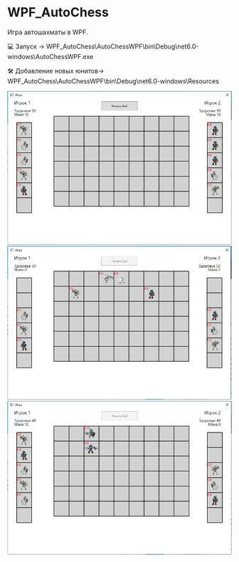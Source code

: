 # WPF_AutoChess
Игра автошахматы в WPF.

💻 Запуск -> WPF_AutoChess\AutoChessWPF\bin\Debug\net6.0-windows\AutoChessWPF.exe

🛠️ Добавление новых юнитов-> WPF_AutoChess\AutoChessWPF\bin\Debug\net6.0-windows\Resources

![Изображение](https://github.com/BlackKronos2/WPF_AutoChess/blob/main/Images/1.png)
![Изображение](https://github.com/BlackKronos2/WPF_AutoChess/blob/main/Images/2.png)
![Изображение](https://github.com/BlackKronos2/WPF_AutoChess/blob/main/Images/3.png)